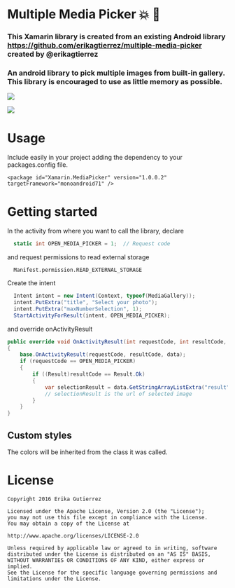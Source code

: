 # Multiple Media Picker :boom: :star2:
### This Xamarin library is created from an existing Android library https://github.com/erikagtierrez/multiple-media-picker created by @erikagtierrez
### An android library to pick multiple images from built-in gallery. This library is encouraged to use as little memory as possible. 

![](https://img.shields.io/badge/license-APACHE%202-ff69b4.svg)

![](https://raw.githubusercontent.com/erikagtierrez/multiple-media-picker/master/cover.jpg)

# Usage
Include easily in your project adding the dependency to your packages.config file.  

```config
<package id="Xamarin.MediaPicker" version="1.0.0.2" targetFramework="monoandroid71" />
```
# Getting started
In the activity from where you want to call the library, declare

```C#
  static int OPEN_MEDIA_PICKER = 1;  // Request code
```

and request permissions to read external storage

```config
  Manifest.permission.READ_EXTERNAL_STORAGE
```

Create the intent

```C#
  Intent intent = new Intent(Context, typeof(MediaGallery));
  intent.PutExtra("title", "Select your photo");
  intent.PutExtra("maxNumberSelection", 1);
  StartActivityForResult(intent, OPEN_MEDIA_PICKER);
```

and override onActivityResult 

```C#
public override void OnActivityResult(int requestCode, int resultCode, Intent data)
{
    base.OnActivityResult(requestCode, resultCode, data);
    if (requestCode == OPEN_MEDIA_PICKER)
    {
        if ((Result)resultCode == Result.Ok)
        {
            var selectionResult = data.GetStringArrayListExtra("result");
            // selectionResult is the url of selected image
        }
    }
}
```

## Custom styles

The colors will be inherited from the class it was called.

# License

```
Copyright 2016 Erika Gutierrez

Licensed under the Apache License, Version 2.0 (the "License");
you may not use this file except in compliance with the License.
You may obtain a copy of the License at

http://www.apache.org/licenses/LICENSE-2.0

Unless required by applicable law or agreed to in writing, software
distributed under the License is distributed on an "AS IS" BASIS,
WITHOUT WARRANTIES OR CONDITIONS OF ANY KIND, either express or implied.
See the License for the specific language governing permissions and
limitations under the License.
```

